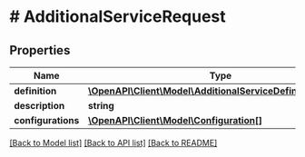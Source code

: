 # # AdditionalServiceRequest

## Properties

Name | Type | Description | Notes
------------ | ------------- | ------------- | -------------
**definition** | [**\OpenAPI\Client\Model\AdditionalServiceDefinitionRequest**](AdditionalServiceDefinitionRequest.md) |  |
**description** | **string** |  |
**configurations** | [**\OpenAPI\Client\Model\Configuration[]**](Configuration.md) |  |

[[Back to Model list]](../../README.md#models) [[Back to API list]](../../README.md#endpoints) [[Back to README]](../../README.md)
